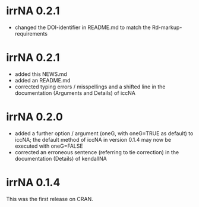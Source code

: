 # irrNA 0.2.1
* changed the DOI-identifier in README.md to match the Rd-markup-requirements

# irrNA 0.2.1
* added this NEWS.md
* added an README.md
* corrected typing errors / misspellings and a shifted line in the documentation (Arguments and Details) of iccNA

# irrNA 0.2.0
* added a further option / argument (oneG, with oneG=TRUE as default) to iccNA; the default method of iccNA in version 0.1.4 may now be executed with oneG=FALSE
* corrected an erroneous sentence (referring to tie correction) in the documentation (Details) of kendallNA

# irrNA 0.1.4
This was the first release on CRAN.
